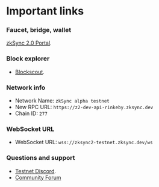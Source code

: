 # Important links

### Faucet, bridge, wallet

[zkSync 2.0 Portal](https://portal.zksync.io).

### Block explorer

- [Blockscout](https://zksync-v2-rinkeby2.zkscan.io).

### Network info

- Network Name: `zkSync alpha testnet`
- New RPC URL: `https://z2-dev-api-rinkeby.zksync.dev`
- Chain ID: `277`

### WebSocket URL

- WebSocket URL: `wss://zksync2-testnet.zksync.dev/ws`

### Questions and support

- [Testnet Discord](https://discord.com/invite/t6RrNAu7).
- [Community Forum](https://community.zksync.io/)

